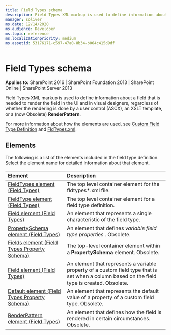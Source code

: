 ```yaml
---
title: Field Types schema
description: Field Types XML markup is used to define information about a field that is needed to render the field in the UI and in visual designers, regardless of whether the rendering is done by a user control (ASCX), an XSLT template, or a (now Obsolete) RenderPattern.
manager: soliver
ms.date: 12/14/2020
ms.audience: Developer
ms.topic: reference
ms.localizationpriority: medium
ms.assetid: 53176171-c597-47a0-8b34-b064c415d9df
---
```


# Field Types schema

**Applies to:** SharePoint 2016 | SharePoint Foundation 2013 | SharePoint Online | SharePoint Server 2013

Field Types XML markup is used to define information about a field that is needed to render the field in the UI and in visual designers, regardless of whether the rendering is done by a user control (ASCX), an XSLT template, or a (now Obsolete) **RenderPattern**.

For more information about how the elements are used, see [Custom Field Type Definition](https://msdn.microsoft.com/library/b3315997-671f-4c29-9518-48cc4592f205%28Office.15%29.aspx) and [FldTypes.xml](https://msdn.microsoft.com/library/8f8db866-03f8-4001-aae3-4c4102a7aed6%28Office.15%29.aspx).

## Elements

The following is a list of the elements included in the field type definition. Select the element name for detailed information about that element.

| Element                                                                                         | Description                                                                                                                                   |
| :---------------------------------------------------------------------------------------------- | :-------------------------------------------------------------------------------------------------------------------------------------------- |
| [FieldTypes element (Field Types)](fieldtypes-element-field-types.md)                           | The top level container element for the fldtypes\*.xml file.                                                                                  |
| [FieldType element (Field Types)](fieldtype-element-field-types.md)                             | The top level container element for a field type definition.                                                                                  |
| [Field element (Field Types)](field-element-field-types.md)                                     | An element that represents a single characteristic of the field type.                                                                         |
| [PropertySchema element (Field Types)](propertyschema-element-field-types.md)                   | An element that defines _variable field type properties_ . Obsolete.                                                                          |
| [Fields element (Field Types Property Schema)](fields-element-field-types-property-schema.md)   | The top-level container element within a **PropertySchema** element. Obsolete.                                                                |
| [Field element (Field Types)](field-element-field-types.md)                                     | An element that represents a variable property of a custom field type that is set when a column based on the field type is created. Obsolete. |
| [Default element (Field Types Property Schema)](default-element-field-types-property-schema.md) | An element that represents the default value of a property of a custom field type. Obsolete.                                                  |
| [RenderPattern element (Field Types)](renderpattern-element-field-types.md)                     | An element that defines how the field is rendered in certain circumstances. Obsolete.                                                         |
